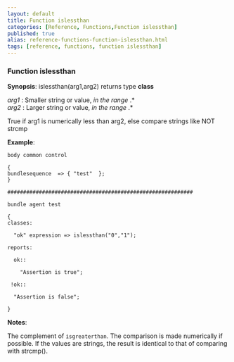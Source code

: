 ```yaml
---
layout: default
title: Function islessthan
categories: [Reference, Functions,Function islessthan]
published: true
alias: reference-functions-function-islessthan.html
tags: [reference, functions, function islessthan]
---
```


### Function islessthan

**Synopsis**: islessthan(arg1,arg2) returns type **class**

  
 *arg1* : Smaller string or value, *in the range* .\*   
 *arg2* : Larger string or value, *in the range* .\*   

True if arg1 is numerically less than arg2, else compare strings like
NOT strcmp

**Example**:  
   

```cf3
body common control

{
bundlesequence  => { "test"  };
}

###########################################################

bundle agent test

{
classes:

  "ok" expression => islessthan("0","1");

reports:

  ok::

    "Assertion is true";

 !ok::

  "Assertion is false";

}
```

**Notes**:  
   

The complement of `isgreaterthan`. The comparison is made numerically if
possible. If the values are strings, the result is identical to that of
comparing with strcmp().
